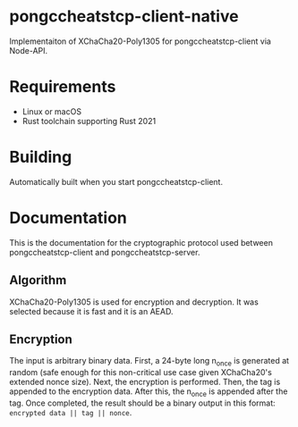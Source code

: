 # pongccheatstcp-client-native
Implementaiton of XChaCha20-Poly1305 for pongccheatstcp-client via Node-API.

# Requirements
* Linux or macOS
* Rust toolchain supporting Rust 2021

# Building
Automatically built when you start pongccheatstcp-client.

# Documentation
This is the documentation for the cryptographic protocol used between pongccheatstcp-client and pongccheatstcp-server.

## Algorithm
XChaCha20-Poly1305 is used for encryption and decryption. It was selected because it is fast and it is an AEAD.

## Encryption
The input is arbitrary binary data. First, a 24-byte long n<sub>once</sub> is generated at random (safe enough for this non-critical use case given XChaCha20's extended nonce size). Next, the encryption is performed. Then, the tag is appended to the encryption data. After this, the n<sub>once</sub> is appended after the tag. Once completed, the result should be a binary output in this format: `encrypted data || tag || nonce`.
